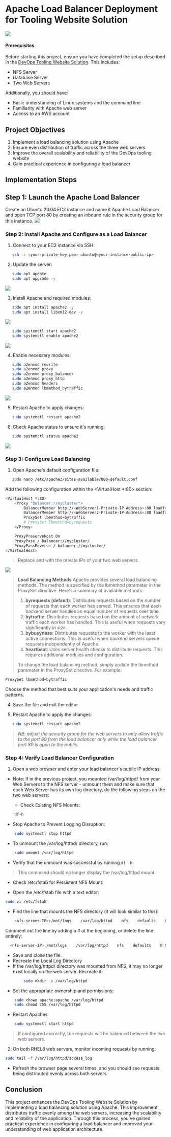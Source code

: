 # Apache Load Balancer Deployment for Tooling Website Solution

![](/images/Screenshot%20(593).png)

#### Prerequisites

Before starting this project, ensure you have completed the setup described in the [DevOps Tooling Website Solution](https://github.com/kenneth-stack/DevOps-Tooling-website-solution.git). This includes:

- NFS Server
- Database Server
- Two Web Servers

Additionally, you should have:

- Basic understanding of Linux systems and the command line
- Familiarity with Apache web server
- Access to an AWS account

## Project Objectives

1. Implement a load balancing solution using Apache
2. Ensure even distribution of traffic across the three web servers
3. Improve the overall scalability and reliability of the DevOps tooling website
4. Gain practical experience in configuring a load balancer

## Implementation Steps

## Step 1: Launch the Apache Load Balancer

Create an Ubuntu 20.04 EC2 instance and name it Apache Load Balancer and open TCP port 80 by creating an inbound rule in the security group for this instance.
![](/images/Screenshot%20(585).png)

### Step 2: Install Apache and Configure as a Load Balancer

1. Connect to your EC2 instance via SSH:

```bash
   ssh -i <your-private-key.pem> ubuntu@<your-instance-public-ip>
```

2. Update the server:

```bash
   sudo apt update
   sudo apt upgrade -y
```
![](/images/Screenshot%20(586).png)

3. Install Apache and required modules:

```bash
   sudo apt install apache2 -y
   sudo apt install libxml2-dev -y
 ```
 ![](/images/Screenshot%20(587).png)

```bash
   sudo systemctl start apache2
   sudo systemctl enable apache2
```
![](/images/Screenshot%20(588).png)

4. Enable necessary modules:

```bash
   sudo a2enmod rewrite
   sudo a2enmod proxy
   sudo a2enmod proxy_balancer
   sudo a2enmod proxy_http
   sudo a2enmod headers
   sudo a2enmod lbmethod_bytraffic
```
![](/images/Screenshot%20(589).png)

5. Restart Apache to apply changes:

```bash
   sudo systemctl restart apache2
 ```

6. Check Apache status to ensure it's running:
```bash
   sudo systemctl status apache2
```
![](/images/Screenshot%20(590).png)

### Step 3: Configure Load Balancing

1. Open Apache's default configuration file:

```bash
   sudo nano /etc/apache2/sites-available/000-default.conf
```
Add the following configuration within the <VirtualHost *:80> section:

```bash
<VirtualHost *:80>
    <Proxy "balancer://mycluster">
        BalancerMember http://<WebServer1-Private-IP-Address>:80 loadfactor=5 timeout=1
        BalancerMember http://<WebServer2-Private-IP-Address>:80 loadfactor=5 timeout=1
        ProxySet lbmethod=bytraffic
        # ProxySet lbmethod=byrequests
    </Proxy>

    ProxyPreserveHost On
    ProxyPass / balancer://mycluster/
    ProxyPassReverse / balancer://mycluster/
</VirtualHost>
```
> Replace <WebServer1-Private-IP-Address> and <WebServer2-Private-IP-Address> with the private IPs of your two web servers.

![](/images/Screenshot%20(592).png)

>**Load Balancing Methods**
Apache provides several load balancing methods. The method is specified by the lbmethod parameter in the ProxySet directive. Here's a summary of available methods:
> 1. **byrequests (default)**: Distributes requests based on the number of requests that each worker has served. This ensures that each backend server handles an equal number of requests over time.
> 2. **bytraffic**: Distributes requests based on the amount of network traffic each worker has handled. This is useful when requests vary significantly in size.
> 3. **bybusyness**: Distributes requests to the worker with the least active connections. This is useful when backend servers queue requests independently of Apache.
> 4. **heartbeat**: Uses server health checks to distribute requests. This requires additional modules and configuration.
>
>To change the load balancing method, simply update the lbmethod parameter in the ProxySet directive. For example:

```bash
ProxySet lbmethod=bytraffic
```

Choose the method that best suits your application's needs and traffic patterns.

4. Save the file and exit the editor

5. Restart Apache to apply the changes:
```bash
   sudo systemctl restart apache2
```

>*NB: adjust the security group for the web servers to only allow traffic to the port 80 from the load balancer only while the load balancer port 80 is open to the public.*

### Step 4: Verify Load Balancer Configuration

1. Open a web browser and enter your load balancer's public IP address

- Note: If in the previous project, you mounted /var/log/httpd/ from your Web Servers to the NFS server - unmount them and make sure that each Web Server has its own log directory, do the following steps on the two web servers:

    - Check Existing NFS Mounts:
```bash
    df-h
```

- Stop Apache to Prevent Logging Disruption:
```bash
    sudo systemctl stop httpd
```

- To unmount the /var/log/httpd/ directory, run:
```bash
    sudo umount /var/log/httpd
```

- Verify that the unmount was successful by running `df -h`.
> This command should no longer display the /var/log/httpd mount.

- Check /etc/fstab for Persistent NFS Mount:

- Open the /etc/fstab file with a text editor:
```bash
sudo vi /etc/fstab
```
- Find the line that mounts the NFS directory (it will look similar to this):
```bash
    <nfs-server-IP>:/mnt/logs    /var/log/httpd    nfs    defaults    0 0
```

Comment out the line by adding a # at the beginning, or delete the line entirely:
```bash
  <nfs-server-IP>:/mnt/logs    /var/log/httpd    nfs    defaults    0 0
```

- Save and close the file.
- Recreate the Local Log Directory
- If the /var/log/httpd/ directory was mounted from NFS, it may no longer exist locally on the web server. Recreate it:
```bash
        sudo mkdir -p /var/log/httpd
```

- Set the appropriate ownership and permissions:
```bash
    sudo chown apache:apache /var/log/httpd
    sudo chmod 755 /var/log/httpd
```
- Restart Apaches
```bash
    sudo systemctl start httpd
```

> If configured correctly, the requests will be balanced between the two web servers.

2. On both RHEL8 web servers, monitor incoming requests by running:

```bash
sudo tail -f /var/log/httpd/access_log
```
- Refresh the browser page several times, and you should see requests being distributed evenly across both servers

## Conclusion

This project enhances the DevOps Tooling Website Solution by implementing a load balancing solution using Apache. This improvement distributes traffic evenly among the web servers, increasing the scalability and reliability of the application. Through this process, you've gained practical experience in configuring a load balancer and improved your understanding of web application architecture.